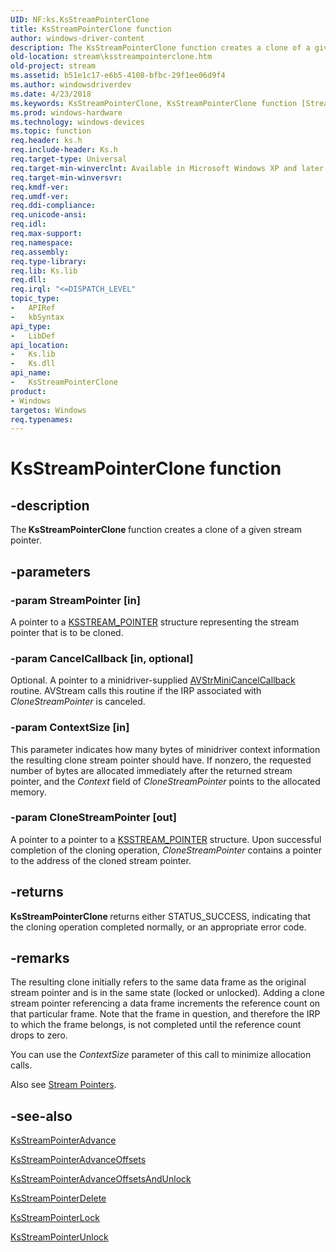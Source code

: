 ```yaml
---
UID: NF:ks.KsStreamPointerClone
title: KsStreamPointerClone function
author: windows-driver-content
description: The KsStreamPointerClone function creates a clone of a given stream pointer.
old-location: stream\ksstreampointerclone.htm
old-project: stream
ms.assetid: b51e1c17-e6b5-4108-bfbc-29f1ee06d9f4
ms.author: windowsdriverdev
ms.date: 4/23/2018
ms.keywords: KsStreamPointerClone, KsStreamPointerClone function [Streaming Media Devices], avfunc_29a7da58-5321-4c19-83df-c9deab062e78.xml, ks/KsStreamPointerClone, stream.ksstreampointerclone
ms.prod: windows-hardware
ms.technology: windows-devices
ms.topic: function
req.header: ks.h
req.include-header: Ks.h
req.target-type: Universal
req.target-min-winverclnt: Available in Microsoft Windows XP and later operating systems and DirectX 8.0 and later DirectX versions.
req.target-min-winversvr: 
req.kmdf-ver: 
req.umdf-ver: 
req.ddi-compliance: 
req.unicode-ansi: 
req.idl: 
req.max-support: 
req.namespace: 
req.assembly: 
req.type-library: 
req.lib: Ks.lib
req.dll: 
req.irql: "<=DISPATCH_LEVEL"
topic_type:
-	APIRef
-	kbSyntax
api_type:
-	LibDef
api_location:
-	Ks.lib
-	Ks.dll
api_name:
-	KsStreamPointerClone
product:
- Windows
targetos: Windows
req.typenames: 
---
```


# KsStreamPointerClone function


## -description


The<b> KsStreamPointerClone </b>function creates a clone of a given stream pointer.


## -parameters




### -param StreamPointer [in]

A pointer to a <a href="https://msdn.microsoft.com/library/windows/hardware/ff567139">KSSTREAM_POINTER</a> structure representing the stream pointer that is to be cloned.


### -param CancelCallback [in, optional]

Optional. A pointer to a minidriver-supplied <a href="https://msdn.microsoft.com/library/windows/hardware/ff554271">AVStrMiniCancelCallback</a> routine. AVStream calls this routine if the IRP associated with <i>CloneStreamPointer</i> is canceled.


### -param ContextSize [in]

This parameter indicates how many bytes of minidriver context information the resulting clone stream pointer should have. If nonzero, the requested number of bytes are allocated immediately after the returned stream pointer, and the <i>Context</i> field of <i>CloneStreamPointer</i> points to the allocated memory.


### -param CloneStreamPointer [out]

A pointer to a pointer to a <a href="https://msdn.microsoft.com/library/windows/hardware/ff567139">KSSTREAM_POINTER</a> structure. Upon successful completion of the cloning operation, <i>CloneStreamPointer</i> contains a pointer to the address of the cloned stream pointer.


## -returns



<b>KsStreamPointerClone </b>returns either STATUS_SUCCESS, indicating that the cloning operation completed normally, or an appropriate error code.




## -remarks



The resulting clone initially refers to the same data frame as the original stream pointer and is in the same state (locked or unlocked). Adding a clone stream pointer referencing a data frame increments the reference count on that particular frame. Note that the frame in question, and therefore the IRP to which the frame belongs, is not completed until the reference count drops to zero.

You can use the <i>ContextSize</i> parameter of this call to minimize allocation calls.

Also see <a href="https://msdn.microsoft.com/4bac68a0-34d2-431a-9ed9-8a42751a736f">Stream Pointers</a>.




## -see-also




<a href="https://msdn.microsoft.com/library/windows/hardware/ff567125">KsStreamPointerAdvance</a>



<a href="https://msdn.microsoft.com/library/windows/hardware/ff567126">KsStreamPointerAdvanceOffsets</a>



<a href="https://msdn.microsoft.com/library/windows/hardware/ff567127">KsStreamPointerAdvanceOffsetsAndUnlock</a>



<a href="https://msdn.microsoft.com/library/windows/hardware/ff567130">KsStreamPointerDelete</a>



<a href="https://msdn.microsoft.com/library/windows/hardware/dn892390">KsStreamPointerLock</a>



<a href="https://msdn.microsoft.com/library/windows/hardware/ff567137">KsStreamPointerUnlock</a>
 

 

